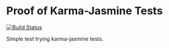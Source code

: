 # Proof of Karma-Jasmine Tests

[![Build Status](https://travis-ci.org/roddolf/proof-karma-tests.svg?branch=master)](https://travis-ci.org/roddolf/proof-karma-tests)

Simple test trying karma-jasmine tests.
